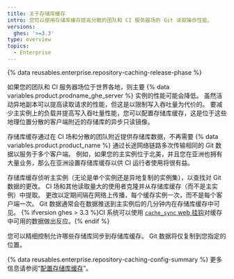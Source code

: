 ```yaml
---
title: 关于存储库缓存
intro: 您可以使用存储库缓存提高分散的团队和 CI 服务器场的 Git 读取操作性能。
versions:
  ghes: '>=3.3'
type: overview
topics:
  - Enterprise
---
```


{% data reusables.enterprise.repository-caching-release-phase %}

如果您的团队和 CI 服务器场位于世界各地，则主要 {% data variables.product.prodname_ghe_server %} 实例的性能可能会降低。 虽然活动异地副本可以提高读取请求的性能，但这是以限制写入吞吐量为代价的。 要减少主实例上的负载并提高写入吞吐量性能，您可以配置存储库缓存，这是位于这些地理位置分散的客户端附近的存储库的异步只读镜像。

存储库缓存通过在 CI 场和分散的团队附近提供存储库数据，不再需要 {% data variables.product.product_name %} 通过长途网络链路多次传输相同的 Git 数据以服务于多个客户端。 例如，如果您的主实例位于北美，并且您在亚洲也拥有大量业务，那么在亚洲设置存储库缓存以供 CI 运行者使用将很有益。

存储库缓存侦听主实例（无论是单个实例还是异地复制的实例集），以查找对 Git 数据的更改。 CI 场和其他读取量大的使用者克隆并从存储库缓存（而不是主实例）中提取。 更改以定期间隔在网络上传播，每个缓存实例一次，而不是每个客户端一次。 Git 数据通常会在数据推送到主实例后的几分钟内在存储库缓存中可见。  {% ifversion ghes > 3.3 %}CI 系统可以使用 [`cache_sync` web 挂钩](/developers/webhooks-and-events/webhooks/webhook-events-and-payloads#cache_sync)对缓存中可用的数据做出反应。{% endif %}

您可以精细控制允许哪些存储库同步到存储库缓存。 Git 数据将仅复制到您指定的位置。

{% data reusables.enterprise.repository-caching-config-summary %} 更多信息请参阅“[配置存储库缓存](/admin/enterprise-management/caching-repositories/configuring-a-repository-cache)”。
